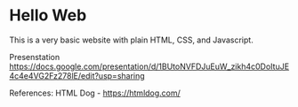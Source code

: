Hello Web
=========

This is a very basic website with plain HTML, CSS, and Javascript.

Presenstation
https://docs.google.com/presentation/d/1BUtoNVFDJuEuW_zikh4c0DoItuJE4c4e4VG2Fz278lE/edit?usp=sharing

References:
HTML Dog - https://htmldog.com/